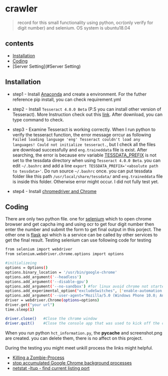 # crawler
> record for this small functionality using python, ocr(only verify for digit number) and selenium. OS system is ubuntu18.04

## contents
* [Installation](#Installation)
* [Coding](#Coding)
* [Server Setting](#Server Setting)


## Installation
* step1 - Install [Anaconda](https://www.anaconda.com/) and create a environment. For the futher reference pip install, you can check requirement.yml

* step2 - Install `Tesseract 4.0.0 Beta` (P.S you can install other version of Tesseract). More Instruction check out this [link](https://blog.csdn.net/weixin_26752765/article/details/108132614). After download, you can type command to check.

* step3 - Examine Tesseract is working correctly. When I run python to verify the tesseract function, the error message orrcur as following `Failed loading language 'eng' Tesseract couldn't load any languages! Could not initialize tesseract.`, but I check all the files are download successfully and `eng.traineddata` file is exist. After searching, the error is because env variable [TESSDATA_PREFIX](https://askubuntu.com/questions/1111119/tesseract-tessdata-dir-option-not-working-in-ubuntu-18-04) is not set to the tessdata directory when using `Tesseract 4.0.0 Beta`. you can edit `~/.bashrc` and add a line `export TESSDATA_PREFIX='<absolute path to tessdata>'`. Do run source `~/.bashrc` once. you can put tessdata folder like this path `/usr/local/share/tessdata/` and `eng.traineddata` file is inside this folder. Otherwise error might occur. I did not fully test yet.

* step4 - Install [chromedriver and Chrome](https://www.ultralinux.org/post/how-to-install-selenium-python-in-linux/) 

## Coding
There are only two python file. one for [selenium](https://selenium-python.readthedocs.io/) which to open chrome browser and get capcha img and using ocr to get four digit number then enter the number and submit the form to get final output in this porject. The other one is [flask](https://flask.palletsprojects.com/en/1.1.x/) api which is a service can be called by other services to get the final result. 
Testing selenium can use following code for testing

```sh
from selenium import webdriver
from selenium.webdriver.chrome.options import options

#initializeing
options = Options()
options.binary_location = '/usr/bin/google-chrome'
options.add_argument('--headless')
options.add_argument('--disable-gpu')
options.add_argument('--no-sandbox') #for linux avoid chrome not started
options.add_experimental_option("excludeSwitches", ['enable-automation'])
options.add_argument('--user-agent="Mozilla/5.0 (Windows Phone 10.0; Android 4.2.1; Microsoft; Lumia 640 XL LTE) AppleWebKit/537.36 (KHTML, like Gecko) Chrome/42.0.2311.135 Mobile Safari/537.36 Edge/12.10166"')
driver = webdriver.Chrome(options=options)
driver.get("your url")
time.sleep(1)

driver.close()   #Close the chrome window
driver.quit()    #Close the console app that was used to kick off the chrome window
```
When you run python `hct_information.py`, the  __pycache__ and screenshot.png are created. you can delete them, there is no affect on this project.

During the testing you might meet unkill process the links might helpful.
* [Killing a Zombie-Process](https://vitux.com/how-to-kill-zombie-processes-in-ubuntu-18-04/)
* [stop accumulated Google Chrome background processes](https://askubuntu.com/questions/27604/how-can-i-stop-accumulated-google-chrome-background-processes)
* [netstat -ltup - find current listing port](https://www.tecmint.com/find-listening-ports-linux/)
